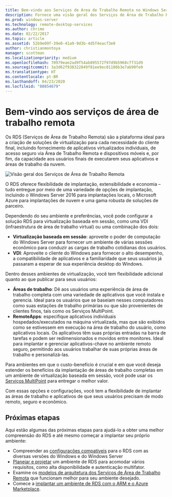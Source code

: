 ```yaml
---
title: Bem-vindo aos Serviços de Área de Trabalho Remota no Windows Server 2016
description: Fornece uma visão geral dos Serviços de Área de Trabalho Remota
ms.prod: windows-server
ms.technology: remote-desktop-services
ms.author: chrimo
ms.date: 02/22/2017
ms.topic: article
ms.assetid: 52b9e09f-39e0-41a9-9d3b-4d5f4eacf3e0
author: christianmontoya
manager: scottman
ms.localizationpriority: medium
ms.openlocfilehash: 70979eae2ad9f54ab895572f97d9b5968cff31d9
ms.sourcegitcommit: 3a3d62f938322849f81ee9ec01186b3e7ab90fe0
ms.translationtype: HT
ms.contentlocale: pt-BR
ms.lasthandoff: 04/23/2020
ms.locfileid: "80854679"
---
```

# <a name="welcome-to-remote-desktop-services"></a>Bem-vindo aos serviços de área de trabalho remota 

Os RDS (Serviços de Área de Trabalho Remota) são a plataforma ideal para a criação de soluções de virtualização para cada necessidade do cliente final, incluindo fornecimento de aplicativos virtualizados individuais, de acesso seguro via Área de Trabalho Remota e dispositivos móveis e, por fim, da capacidade aos usuários finais de executarem seus aplicativos e áreas de trabalho da nuvem.

![Visão geral dos Serviços de Área de Trabalho Remota](./media/rds-overview.png)

O RDS oferece flexibilidade de implantação, extensibilidade e economia – tudo entregue por meio de uma variedade de opções de implantação, incluindo o Windows Server 2016 para implantações locais, o Microsoft Azure para implantações de nuvem e uma gama robusta de soluções de parceiro.

Dependendo do seu ambiente e preferências, você pode configurar a solução RDS para virtualização baseada em sessão, como uma VDI (infraestrutura de área de trabalho virtual) ou uma combinação dos dois:

- **Virtualização baseada em sessão**: aproveite o poder de computação do Windows Server para fornecer um ambiente de várias sessões econômico para conduzir as cargas de trabalho cotidianas dos usuários.
- **VDI**: Aproveite o cliente do Windows para fornecer o alto desempenho, a compatibilidade de aplicativos e a familiaridade que seus usuários já passaram a esperar de sua experiência desktop do Windows.

Dentro desses ambientes de virtualização, você tem flexibilidade adicional quanto ao que publicar para seus usuários:

- **Áreas de trabalho**: Dê aos usuários uma experiência de área de trabalho completa com uma variedade de aplicativos que você instala e gerencia. Ideal para os usuários que se baseiam nesses computadores como suas estações de trabalho primárias ou que são provenientes de clientes finos, tais como os Serviços MultiPoint.
- **RemoteApps**: especifique aplicativos individuais hospedados/executados na máquina virtualizada, mas que são exibidos como se estivessem em execução na área de trabalho do usuário, como aplicativos locais. Os aplicativos têm suas próprias entradas na barra de tarefas e podem ser redimensionados e movidos entre monitores. Ideal para implantar e gerenciar aplicativos-chave no ambiente remoto seguro, permitindo aos usuários trabalhar de suas próprias áreas de trabalho e personalizá-las.

Para ambientes em que o custo-benefício é crucial e em que você deseja estender os benefícios da implantação de áreas de trabalho completas em um ambiente de virtualização baseada em sessão, você pode usar os [Serviços MultiPoint](../multipoint-services/multipoint-services.md) para entregar o melhor valor. 

Com essas opções e configurações, você tem a flexibilidade de implantar as áreas de trabalho e aplicativos de que seus usuários precisam de modo remoto, seguro e econômico.

## <a name="next-steps"></a>Próximas etapas

Aqui estão algumas das próximas etapas para ajudá-lo a obter uma melhor compreensão do RDS e até mesmo começar a implantar seu próprio ambiente:
-    Compreender as [configurações compatíveis](rds-supported-config.md) para o RDS com as diversas versões do Windows e do Windows Server
-    [Planejar e projetar](rds-plan-and-design.md) um ambiente de RDS para acomodar vários requisitos, como alta disponibilidade e autenticação multifator.
-    Examine os [modelos de arquitetura dos Serviços de Área de Trabalho Remota](desktop-hosting-logical-architecture.md) que funcionam melhor para seu ambiente desejado.
-    Comece a [implantar um ambiente de RDS com o ARM e o Azure Marketplace](rds-in-azure.md).
